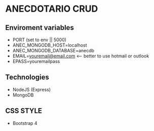 # ANECDOTARIO CRUD

## Enviroment variables
* PORT (set to env || 5000)
* ANEC_MONGODB_HOST=localhost
* ANEC_MONGODB_DATABASE=anecdb
* EMAIL=youremail@email.com    <-- better to use hotmail or outlook
* EPASS=youremailpass


## Technologies
* NodeJS (Express)
* MongoDB

## CSS STYLE
* Bootstrap 4
